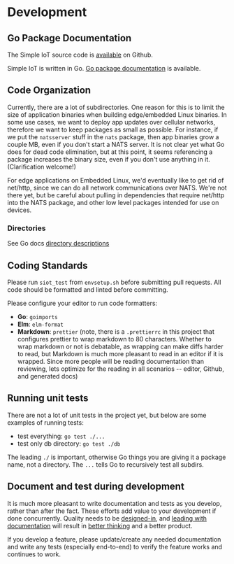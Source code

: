 # Development

## Go Package Documentation

The Simple IoT source code is
[available](https://github.com/simpleiot/simpleiot) on Github.

Simple IoT is written in Go.
[Go package documentation](https://pkg.go.dev/github.com/simpleiot/simpleiot) is
available.

## Code Organization

Currently, there are a lot of subdirectories. One reason for this is to limit
the size of application binaries when building edge/embedded Linux binaries. In
some use cases, we want to deploy app updates over cellular networks, therefore
we want to keep packages as small as possible. For instance, if we put the
`natsserver` stuff in the `nats` package, then app binaries grow a couple MB,
even if you don't start a NATS server. It is not clear yet what Go does for dead
code elimination, but at this point, it seems referencing a package increases
the binary size, even if you don't use anything in it. (Clarification welcome!)

For edge applications on Embedded Linux, we'd eventually like to get rid of
net/http, since we can do all network communications over NATS. We're not there
yet, but be careful about pulling in dependencies that require net/http into the
NATS package, and other low level packages intended for use on devices.

### Directories

See Go docs
[directory descriptions](https://pkg.go.dev/github.com/simpleiot/simpleiot#section-directories)

## Coding Standards

Please run `siot_test` from `envsetup.sh` before submitting pull requests. All
code should be formatted and linted before committing.

Please configure your editor to run code formatters:

- **Go**: `goimports`
- **Elm**: `elm-format`
- **Markdown**: `prettier` (note, there is a `.prettierrc` in this project that
  configures prettier to wrap markdown to 80 characters. Whether to wrap
  markdown or not is debatable, as wrapping can make diffs harder to read, but
  Markdown is much more pleasant to read in an editor if it is wrapped. Since
  more people will be reading documentation than reviewing, lets optimize for
  the reading in all scenarios -- editor, Github, and generated docs)

## Running unit tests

There are not a lot of unit tests in the project yet, but below are some
examples of running tests:

- test everything: `go test ./...`
- test only db directory: `go test ./db`

The leading `./` is important, otherwise Go things you are giving it a package
name, not a directory. The `...` tells Go to recursively test all subdirs.

## Document and test during development

It is much more pleasant to write documentation and tests as you develop, rather
than after the fact. These efforts add value to your development if done
concurrently. Quality needs to be
[designed-in](https://community.tmpdir.org/t/podcast-280-cristiano-amon-qualcomm-ceo-lex-fridman-podcast/515),
and
[leading with documentation](https://handbook.tmpdir.org/documentation/lead-with-documentation.html)
will result in
[better thinking](https://www.microsoft.com/en-us/research/wp-content/uploads/2016/07/leslie_lamport.pdf)
and a better product.

If you develop a feature, please update/create any needed documentation and
write any tests (especially end-to-end) to verify the feature works and
continues to work.
